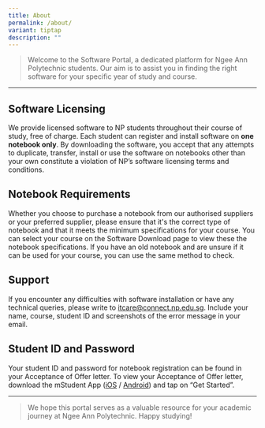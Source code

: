 ```yaml
---
title: About
permalink: /about/
variant: tiptap
description: ""
---
```

<blockquote>
<p>Welcome to the Software Portal, a dedicated platform for Ngee Ann Polytechnic
students. Our aim is to assist you in finding the right software for your
specific year of study and course.</p>
</blockquote>
<hr>
<h2>Software Licensing</h2>
<p>We provide licensed software to NP students throughout their course of
study, free of charge. Each student can register and install software on <strong>one notebook only</strong>.
By downloading the software, you accept that any attempts to duplicate,
transfer, install or use the software on notebooks other than your own
constitute a violation of NP’s software licensing terms and conditions.</p>
<h2>Notebook Requirements</h2>
<p>Whether you choose to purchase a notebook from our authorised suppliers
or your preferred supplier, please ensure that it's the correct type of
notebook and that it meets the minimum specifications for your course.
You can select your course on the Software Download page to view these
the notebook specifications. If you have an old notebook and are unsure
if it can be used for your course, you can use the same method to check.</p>
<h2>Support</h2>
<p>If you encounter any difficulties with software installation or have any
technical queries, please write to <a href="mailto:itcare@connect.np.edu.sg" rel="noopener noreferrer nofollow" target="_blank">itcare@connect.np.edu.sg</a>.&nbsp;Include
your name, course, student ID and screenshots of the error message in your
email.</p>
<h2>Student ID and Password</h2>
<p>Your student ID and password for notebook registration can be found in
your Acceptance of Offer letter. To view your Acceptance of Offer letter,
download the mStudent App (<a href="https://apps.apple.com/sg/app/mstudent/id1065511743" rel="noopener noreferrer nofollow" target="_blank">iOS</a> / <a href="https://play.google.com/store/apps/details?id=sg.edu.np.student" rel="noopener noreferrer nofollow" target="_blank">Android</a>)
and tap on “Get Started”.</p>
<p></p>
<hr>
<blockquote>
<p>We hope this portal serves as a valuable resource for your academic journey
at Ngee Ann Polytechnic. Happy studying!</p>
</blockquote>
<p></p>